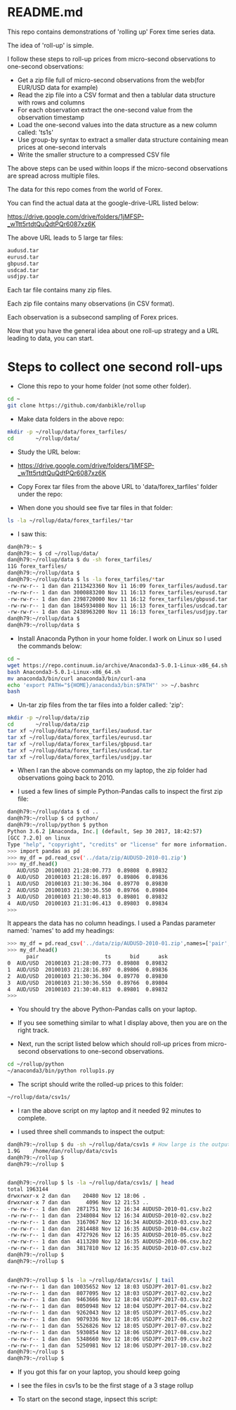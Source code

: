 # README.md

This repo contains demonstrations of 'rolling up' Forex time series data.

The idea of 'roll-up' is simple.

I follow these steps to roll-up prices from micro-second observations to one-second observations:

* Get a zip file full of micro-second observations from the web(for EUR/USD data for example)
* Read the zip file into a CSV format and then a tablular data structure with rows and columns
* For each observation extract the one-second value from the observation timestamp
* Load the one-second values into the data structure as a new column called: 'ts1s'
* Use group-by syntax to extract a smaller data structure containing mean prices at one-second intervals
* Write the smaller structure to a compressed CSV file

The above steps can be used within loops if the micro-second observations are spread across multiple files.

The data for this repo comes from the world of Forex.

You can find the actual data at the google-drive-URL listed below:

https://drive.google.com/drive/folders/1jMFSP-_wTtt5rtdtQuQdtPQr6087xz6K

The above URL leads to 5 large tar files:

```bash
audusd.tar
eurusd.tar
gbpusd.tar
usdcad.tar
usdjpy.tar
```

Each tar file contains many zip files.

Each zip file contains many observations (in CSV format).

Each observation is a subsecond sampling of Forex prices.

Now that you have the general idea about one roll-up strategy and a URL leading to data, you can start.

# Steps to collect one second roll-ups

* Clone this repo to your home folder (not some other folder).

```bash
cd ~
git clone https://github.com/danbikle/rollup
```

* Make data folders in the above repo:

```bash
mkdir -p ~/rollup/data/forex_tarfiles/
cd       ~/rollup/data/
```

* Study the URL below:

* https://drive.google.com/drive/folders/1jMFSP-_wTtt5rtdtQuQdtPQr6087xz6K

* Copy Forex tar files from the above URL to 'data/forex_tarfiles' folder under the repo:

* When done you should see five tar files in that folder:

```bash
ls -la ~/rollup/data/forex_tarfiles/*tar
```

* I saw this:
```bash
dan@h79:~ $ 
dan@h79:~ $ cd ~/rollup/data/
dan@h79:~/rollup/data $ du -sh forex_tarfiles/
11G	forex_tarfiles/
dan@h79:~/rollup/data $ 
dan@h79:~/rollup/data $ ls -la forex_tarfiles/*tar
-rw-rw-r-- 1 dan dan 2113423360 Nov 11 16:09 forex_tarfiles/audusd.tar
-rw-rw-r-- 1 dan dan 3000883200 Nov 11 16:13 forex_tarfiles/eurusd.tar
-rw-rw-r-- 1 dan dan 2398720000 Nov 11 16:12 forex_tarfiles/gbpusd.tar
-rw-rw-r-- 1 dan dan 1845934080 Nov 11 16:13 forex_tarfiles/usdcad.tar
-rw-rw-r-- 1 dan dan 2438963200 Nov 11 16:13 forex_tarfiles/usdjpy.tar
dan@h79:~/rollup/data $ 
dan@h79:~/rollup/data $
```

* Install Anaconda Python in your home folder. I work on Linux so I used the commands below:

```bash
cd ~
wget https://repo.continuum.io/archive/Anaconda3-5.0.1-Linux-x86_64.sh
bash Anaconda3-5.0.1-Linux-x86_64.sh
mv anaconda3/bin/curl anaconda3/bin/curl-ana
echo 'export PATH="${HOME}/anaconda3/bin:$PATH"' >> ~/.bashrc
bash
```

* Un-tar zip files from the tar files into a folder called: 'zip':

```bash
mkdir -p ~/rollup/data/zip
cd       ~/rollup/data/zip
tar xf ~/rollup/data/forex_tarfiles/audusd.tar
tar xf ~/rollup/data/forex_tarfiles/eurusd.tar
tar xf ~/rollup/data/forex_tarfiles/gbpusd.tar
tar xf ~/rollup/data/forex_tarfiles/usdcad.tar
tar xf ~/rollup/data/forex_tarfiles/usdjpy.tar
```

* When I ran the above commands on my laptop, the zip folder had observations going back to 2010.

* I used a few lines of simple Python-Pandas calls to inspect the first zip file:

```bash
dan@h79:~/rollup/data $ cd ..
dan@h79:~/rollup $ cd python/
dan@h79:~/rollup/python $ python
Python 3.6.2 |Anaconda, Inc.| (default, Sep 30 2017, 18:42:57) 
[GCC 7.2.0] on linux
Type "help", "copyright", "credits" or "license" for more information.
>>> import pandas as pd
>>> my_df = pd.read_csv('../data/zip/AUDUSD-2010-01.zip')
>>> my_df.head()
   AUD/USD  20100103 21:28:00.773  0.89808  0.89832
0  AUD/USD  20100103 21:28:16.897  0.89806  0.89836
1  AUD/USD  20100103 21:30:36.304  0.89770  0.89830
2  AUD/USD  20100103 21:30:36.550  0.89766  0.89804
3  AUD/USD  20100103 21:30:40.813  0.89801  0.89832
4  AUD/USD  20100103 21:31:06.413  0.89803  0.89834
>>>
```

It appears the data has no column headings.
I used a Pandas parameter named: 'names' to add my headings:

```bash
>>> my_df = pd.read_csv('../data/zip/AUDUSD-2010-01.zip',names=['pair','ts','bid','ask'])
>>> my_df.head()
      pair                     ts      bid      ask
0  AUD/USD  20100103 21:28:00.773  0.89808  0.89832
1  AUD/USD  20100103 21:28:16.897  0.89806  0.89836
2  AUD/USD  20100103 21:30:36.304  0.89770  0.89830
3  AUD/USD  20100103 21:30:36.550  0.89766  0.89804
4  AUD/USD  20100103 21:30:40.813  0.89801  0.89832
>>>
```

* You should try the above Python-Pandas calls on your laptop.

* If you see something similar to what I display above, then you are on the right track.

* Next, run the script listed below which should roll-up prices from micro-second observations to one-second observations.

```bash
cd ~/rollup/python
~/anaconda3/bin/python rollup1s.py
```

* The script should write the rolled-up prices to this folder:

```bash
~/rollup/data/csv1s/
```

* I ran the above script on my laptop and it needed 92 minutes to complete.

* I used three shell commands to inspect the output:

```bash
dan@h79:~/rollup $ du -sh ~/rollup/data/csv1s # How large is the output?
1.9G	/home/dan/rollup/data/csv1s
dan@h79:~/rollup $ 
dan@h79:~/rollup $


dan@h79:~/rollup $ ls -la ~/rollup/data/csv1s/ | head
total 1963144
drwxrwxr-x 2 dan dan    20480 Nov 12 18:06 .
drwxrwxr-x 7 dan dan     4096 Nov 12 21:53 ..
-rw-rw-r-- 1 dan dan  2871751 Nov 12 16:34 AUDUSD-2010-01.csv.bz2
-rw-rw-r-- 1 dan dan  2348084 Nov 12 16:34 AUDUSD-2010-02.csv.bz2
-rw-rw-r-- 1 dan dan  3167067 Nov 12 16:34 AUDUSD-2010-03.csv.bz2
-rw-rw-r-- 1 dan dan  2814488 Nov 12 16:35 AUDUSD-2010-04.csv.bz2
-rw-rw-r-- 1 dan dan  4727926 Nov 12 16:35 AUDUSD-2010-05.csv.bz2
-rw-rw-r-- 1 dan dan  4113280 Nov 12 16:35 AUDUSD-2010-06.csv.bz2
-rw-rw-r-- 1 dan dan  3817810 Nov 12 16:35 AUDUSD-2010-07.csv.bz2
dan@h79:~/rollup $ 
dan@h79:~/rollup $ 


dan@h79:~/rollup $ ls -la ~/rollup/data/csv1s/ | tail
-rw-rw-r-- 1 dan dan 10035652 Nov 12 18:03 USDJPY-2017-01.csv.bz2
-rw-rw-r-- 1 dan dan  8077095 Nov 12 18:03 USDJPY-2017-02.csv.bz2
-rw-rw-r-- 1 dan dan  9463666 Nov 12 18:04 USDJPY-2017-03.csv.bz2
-rw-rw-r-- 1 dan dan  8050948 Nov 12 18:04 USDJPY-2017-04.csv.bz2
-rw-rw-r-- 1 dan dan  9262043 Nov 12 18:05 USDJPY-2017-05.csv.bz2
-rw-rw-r-- 1 dan dan  9079336 Nov 12 18:05 USDJPY-2017-06.csv.bz2
-rw-rw-r-- 1 dan dan  5526826 Nov 12 18:05 USDJPY-2017-07.csv.bz2
-rw-rw-r-- 1 dan dan  5930854 Nov 12 18:06 USDJPY-2017-08.csv.bz2
-rw-rw-r-- 1 dan dan  5348660 Nov 12 18:06 USDJPY-2017-09.csv.bz2
-rw-rw-r-- 1 dan dan  5250981 Nov 12 18:06 USDJPY-2017-10.csv.bz2
dan@h79:~/rollup $ 
dan@h79:~/rollup $ 
```


* If you got this far on your laptop, you should keep going

* I see the files in csv1s to be the first stage of a 3 stage rollup

* To start on the second stage, inpsect this script:


